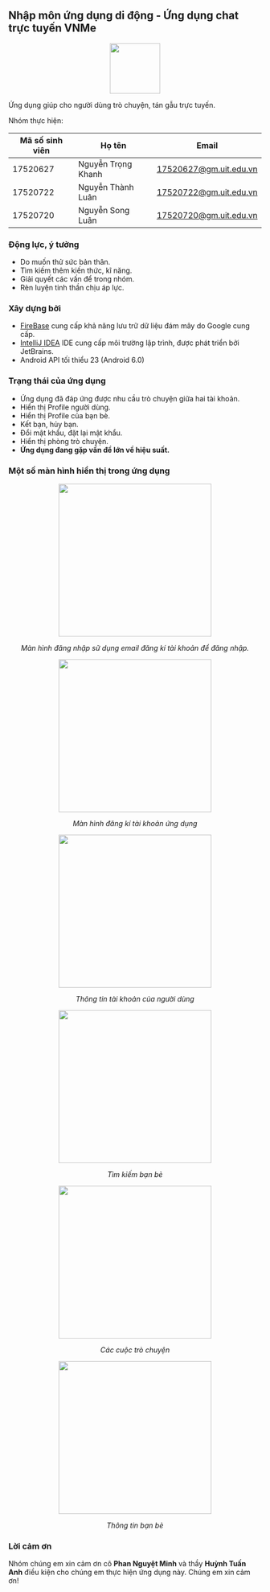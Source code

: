 ## Nhập môn ứng dụng di động - Ứng dụng chat trực tuyến VNMe ##
<p align="center">
<img width="100" height="100" src="https://www.upsieutoc.com/images/2020/05/15/icon_not_small_b.png"/>

Ứng dụng giúp cho người dùng trò chuyện, tán gẫu trực tuyến.

Nhóm thực hiện:

Mã số sinh viên | Họ tên     | Email
--------------- | ---------- | --------- 
17520627 | Nguyễn Trọng Khanh |17520627@gm.uit.edu.vn
17520722 | Nguyễn Thành Luân  |17520722@gm.uit.edu.vn
17520720 | Nguyễn Song Luân   |17520720@gm.uit.edu.vn

### Động lực, ý tưởng ###
- Do muốn thử sức bản thân.
- Tìm kiếm thêm kiến thức, kĩ năng.
- Giải quyết các vấn để trong nhóm.
- Rèn luyện tinh thần chịu áp lực.
### Xây dựng bởi ###
- [FireBase](https://firebase.google.com/) cung cấp khả năng lưu trữ dữ liệu đám mây do Google cung cấp.
- [IntelliJ IDEA](https://www.jetbrains.com/idea/) IDE cung cấp môi trường lập trình, được phát triển bởi JetBrains.
- Android API tối thiểu 23 (Android 6.0)
### Trạng thái của ứng dụng ###
- Ứng dụng đã đáp ứng được nhu cầu trò chuyện giữa hai tài khoản.
- Hiển thị Profile người dùng.
- Hiển thị Profile của bạn bè.
- Kết bạn, hủy bạn.
- Đổi mật khẩu, đặt lại mật khẩu.
- Hiển thị phòng trò chuyện.
- **Ứng dụng đang gặp vấn đề lớn về hiệu suất.**
### Một số màn hình hiển thị trong ứng dụng ###
<p align="center">
<img width="304" src="https://www.upsieutoc.com/images/2020/05/15/login.jpg"/>
<p align="center" ><i> Màn hình đăng nhập sữ dụng email đăng kí tài khoản để đăng nhập. </i></p>
</p>

<p align="center">
<img width="304" src="https://www.upsieutoc.com/images/2020/05/15/sign-up.jpg"/>
<p align="center" ><i> Màn hình đăng kí tài khoản ứng dụng </i></p>
</p>

<p align="center">
<img width="304" src="https://www.upsieutoc.com/images/2020/05/15/info.jpg"/>
<p align="center" ><i> Thông tin tài khoản của người dùng </i></p>
</p>

<p align="center">
<img width="304" src="https://www.upsieutoc.com/images/2020/05/15/findFriend.jpg"/>
<p align="center" ><i> Tìm kiếm bạn bè </i></p>
</p>

<p align="center">
<img width="304" src="https://www.upsieutoc.com/images/2020/05/15/82208681_912896455793639_2537035390745837568_n.jpg"/>
<p align="center" ><i> Các cuộc trò chuyện </i></p>
</p>

<p align="center">
<img width="304" src="https://www.upsieutoc.com/images/2020/05/15/80558438_790612911351187_4811619486245322752_n.jpg"/>
<p align="center" ><i> Thông tin bạn bè </i></p>
</p>

### Lời cảm ơn ###
Nhóm chúng em xin cảm ơn cô **Phan Nguyệt Minh** và thầy **Huỳnh Tuấn Anh** điều kiện cho chúng em thực hiện ứng dụng này. Chúng em xin cảm ơn!
